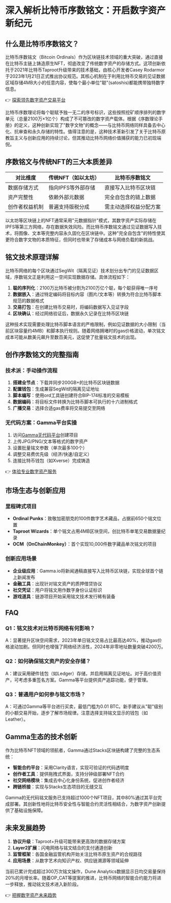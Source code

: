 # 深入解析比特币序数铭文：开启数字资产新纪元

## 什么是比特币序数铭文？

比特币序数铭文（Bitcoin Ordinals）作为区块链技术领域的重大突破，通过直接在比特币主链上铸造原生NFT，彻底改变了传统数字资产的存储方式。这项创新依托于2021年比特币Taproot升级带来的技术基础，由核心开发者Casey Rodarmor于2023年1月21日正式推出协议规范。其核心机制在于利用比特币交易的见证数据区域存储4MB大小的任意内容，使每个最小单位"聪"(satoshis)都能携带独特数字信息。

👉 [探索领先数字资产交易平台](https://bit.ly/okx_welcome)

比特币序数理论将每个聪赋予独一无二的序号标识，这些按照挖矿顺序排列的数字单元（总量2100万×1亿个）构成了不可篡改的数字资产载体。根据《序数理论手册》的定义，这种创新实现了"数字文物"的概念——与比特币网络同样具备去中心化、抗审查和永久存储的特性。值得注意的是，这种技术革新引发了关于比特币原教旨主义与创新应用的持续讨论，但其推动比特币网络价值捕获的能力已初现端倪。

## 序数铭文与传统NFT的三大本质差异

| 对比维度       | 传统NFT（如以太坊）          | 比特币序数铭文               |
|----------------|-----------------------------|-----------------------------|
| 数据存储方式   | 指向IPFS等外部存储           | 直接写入比特币区块链         |
| 资产完整性     | 依赖外部元数据               | 完全自包含的链上数据         |
| 创作者权益机制 | 普遍支持版税分成             | 需主动选择权益分配方案       |

以太坊等区块链上的NFT通常采用"元数据指针"模式，其数字资产实际存储在IPFS等第三方网络，存在数据失效风险。而比特币序数铭文通过见证数据写入技术，将图像、文本等完整内容永久固化在区块链中。这种"完全自包含"的特性使其更符合数字文物的本质特征，但同时也带来了存储成本与网络负载的新挑战。

## 铭文技术原理详解

比特币网络的每个区块通过SegWit（隔离见证）技术划分出专门的见证数据区域，序数铭文正是利用这一空间实现数据存储。具体流程如下：
1. **聪的序列化**：2100万比特币被分割为2100万亿个聪，每个聪获得唯一序号
2. **数据嵌入**：通过特定编码将目标内容（图片/文本等）转换为符合比特币脚本规范的数据格式
3. **交易打包**：在创建比特币交易时，将编码数据写入见证字段
4. **区块确认**：经过网络验证后，数据永久记录在比特币区块链

这种技术实现需要处理比特币脚本语言的严格限制，例如见证数据的大小限制（当前区块容量约4MB）和脚本执行规则。随着网络拥堵时的gas价格波动，单次铭文成本可能从数美元飙升至数百美元，这促使了批量铭文技术的出现。

## 创作序数铭文的完整指南

### 技术派：手动操作流程
1. **搭建全节点**：下载并同步200GB+的比特币区块链数据
2. **配置钱包**：生成兼容SegWit的隔离见证地址
3. **脚本编写**：使用ord工具链创建符合BIP-174标准的交易模板
4. **数据编码**：将目标文件转换为比特币脚本可执行的十六进制格式
5. **广播交易**：选择合适gas费率将交易提交至网络

### 无代码方案：Gamma平台实操
1. 访问[Gamma无代码平台](https://gamma.io/ordinals)创建项目
2. 上传JPG/PNG/文本等格式的数字资产
3. 设置批量铭文参数（单次最多100个）
4. 调整交易费优先级（经济/快速/自定义）
5. 连接比特币钱包（如Xverse）完成铸造

👉 [体验专业数字资产服务](https://bit.ly/okx_welcome)

## 市场生态与创新应用

### 里程碑式项目
- **Ordinal Punks**：致敬加密朋克的100件数字艺术藏品，占据前650个铭文位置
- **Taproot Wizards**：单个铭文占用4MB区块空间，创比特币单笔交易数据量纪录
- **OCM（OnChainMonkey）**：首个实现10,000件数字藏品单次铭文的项目

### 创新应用场景
- **企业级应用**：Gamma.io将新闻通稿直接写入比特币区块链，实现全球首个链上新闻发布
- **金融工具**：出现针对铭文资产的质押借贷协议
- **社交凭证**：用户将铭文用作数字身份认证标识
- **游戏道具**：链游项目开始采用铭文技术发行稀有装备

## FAQ

### Q1：铭文技术对比特币网络有何影响？
A：显著提升区块空间需求，2023年单日铭文交易占比最高达40%，推动gas价格波动加剧。但同时也增强了网络经济活性，2024年非零地址数量突破4200万。

### Q2：如何确保铭文资产的安全存储？
A：建议采用硬件钱包（如Ledger）存储，并启用隔离见证地址。对于高价值资产，可考虑多重签名方案。Gamma等平台提供资产追踪功能，便于管理。

### Q3：普通用户如何参与铭文市场？
A：可通过Gamma等平台进行买卖，最低门槛为0.01 BTC。新手建议从"聪"级别的小额交易开始，逐步了解市场规律。注意选择支持铭文显示的钱包（如Leather）。

## Gamma生态的技术创新

作为比特币NFT领域的领航者，Gamma通过Stacks区块链构建了完整的生态系统：
- **智能合约平台**：采用Clarity语言，实现可验证的代码透明度
- **创作者工具**：提供拖拽式界面，支持分钟级部署NFT合约
- **社交网络模块**：集成去中心化身份系统，促进创作者经济
- **跨链桥接**：实现与Stacks生态项目的无缝交互

Gamma的无代码铭文服务已支持超过1000个NFT项目，其中80%通过其平台完成部署。其创新性地将比特币安全性与智能合约灵活性相结合，为数字资产创新提供了基础设施保障。

## 未来发展趋势

1. **协议升级**：Taproot+升级可能带来更高效的数据存储方案
2. **Layer2扩展**：闪电网络与铭文结合的支付通道创新
3. **监管框架**：各国金融监管机构开始关注比特币原生资产的合规路径
4. **应用场景**：从数字艺术向知识产权、供应链溯源等领域延伸

当前已累计完成超过300万次铭文操作，Dune Analytics数据显示日均交易量保持20%的月增长率。随着OP_CAT等提案的推进，比特币网络的智能合约能力将进一步释放，推动铭文技术进入新阶段。

👉 [把握数字资产未来趋势](https://bit.ly/okx_welcome)